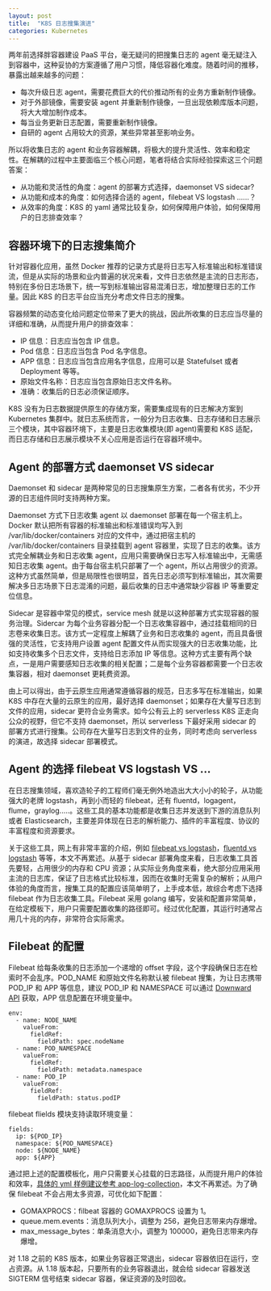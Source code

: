 ```yaml
---
layout: post
title:  "K8S 日志搜集演进"
categories: Kubernetes
---
```


两年前选择胖容器建设 PaaS 平台，毫无疑问的把搜集日志的 agent 毫无疑注入到容器中，这种妥协的方案遵循了用户习惯，降低容器化难度。随着时间的推移，暴露出越来越多的问题：

- 每次升级日志 agent，需要花费巨大的代价推动所有的业务方重新制作镜像。
- 对于外部镜像，需要安装 agent 并重新制作镜像，一旦出现依赖库版本问题，将大大增加制作成本。
- 每当业务更新日志配置，需要重新制作镜像。
- 自研的 agent 占用较大的资源，某些异常甚至影响业务。

所以将收集日志的 agent 和业务容器解耦，将极大的提升灵活性、效率和稳定性。在解耦的过程中主要面临三个核心问题，笔者将结合实际经验探索这三个问题答案：

- 从功能和灵活性的角度：agent 的部署方式选择，daemonset VS sidecar?
- 从功能和成本的角度：如何选择合适的 agent，filebeat VS logstash ......？
- 从效率的角度：K8S 的 yaml 通常比较复杂，如何保障用户体验，如何保障用户的日志排查效率？

## 容器环境下的日志搜集简介

针对容器化应用，虽然 Docker 推荐的记录方式是将日志写入标准输出和标准错误流，但是从实际的场景和业内普遍的状况来看，文件日志依然是主流的日志形态，特别在多份日志场景下，统一写到标准输出容易混淆日志，增加整理日志的工作量。因此 K8S 的日志平台应当充分考虑文件日志的搜集。

容器频繁的动态变化给问题定位带来了更大的挑战，因此所收集的日志应当尽量的详细和准确，从而提升用户的排查效率：

- IP 信息：日志应当包含 IP 信息。
- Pod 信息：日志应当包含 Pod 名字信息。
- APP 信息：日志应当包含应用名字信息，应用可以是 Statefulset 或者 Deployment 等等。
- 原始文件名称：日志应当包含原始日志文件名称。
- 准确：收集后的日志必须保证顺序。

K8S 没有为日志数据提供原生的存储方案，需要集成现有的日志解决方案到 Kubernetes 集群中。就日志系统而言，一般分为日志收集、日志存储和日志展示三个模块，其中容器环境下，主要是日志收集模块(即 agent)需要和 K8S 适配，而日志存储和日志展示模块不关心应用是否运行在容器环境中。

## Agent 的部署方式 daemonset VS sidecar

Daemonset 和 sidecar 是两种常见的日志搜集原生方案，二者各有优劣，不少开源的日志组件同时支持两种方案。

Daemonset 方式下日志收集 agent 以 daemonset 部署在每一个宿主机上。Docker 默认把所有容器的标准输出和标准错误均写入到 /var/lib/docker/containers 对应的文件中，通过把宿主机的 /var/lib/docker/containers 目录挂载到 agent 容器里，实现了日志的收集。该方式完全解耦业务和日志收集 agent，应用只需要确保日志写入标准输出中，无需感知日志收集 agent。由于每台宿主机只部署了一个 agent，所以占用很少的资源。这种方式虽然简单，但是局限性也很明显，首先日志必须写到标准输出，其次需要解决多日志场景下日志混淆的问题，最后收集的日志中通常缺少容器 IP 等重要定位信息。

Sidecar 是容器中常见的模式，service mesh 就是以这种部署方式实现容器的服务治理。Sidercar 为每个业务容器分配一个日志收集容器中，通过挂载相同的日志卷来收集日志。该方式一定程度上解耦了业务和日志收集的 agent，而且具备很强的灵活性，它支持用户设置 agent 配置文件从而实现强大的日志收集功能，比如支持收集多个日志文件，支持给日志添加 IP 等信息。这种方式主要有两个缺点，一是用户需要感知日志收集的相关配置；二是每个业务容器都需要一个日志收集容器，相对 daemonset 更耗费资源。

由上可以得出，由于云原生应用通常遵循容器的规范，日志多写在标准输出，如果 K8S 中存在大量的云原生的应用，最好选择 daemonset；如果存在大量写日志到文件的应用，sidecar 更符合业务需求。如今公有云上的 serverless K8S 正走向公众的视野，但它不支持 daemonset，所以 serverless 下最好采用 sidecar 的部署方式进行搜集。公司存在大量写日志到文件的业务，同时考虑向 serverless 的演进，故选择 sidecar 部署模式。

## Agent 的选择 filebeat VS logstash VS ...

在日志搜集领域，喜欢造轮子的工程师们毫无例外地造出大大小小的轮子，从功能强大的老牌 logstash，再到小而轻的 filebeat，还有 fluentd，logagent，flume，graylog.....。这些工具的基本功能都是收集日志并发送到下游的消息队列或者 Elasticsearch，主要差异体现在日志的解析能力、插件的丰富程度、协议的丰富程度和资源要求。

关于这些工具，网上有非常丰富的介绍，例如 [filebeat vs logstash](https://logz.io/blog/filebeat-vs-logstash/)，[fluentd vs logstash](https://logz.io/blog/fluentd-logstash/) 等等，本文不再累述。从基于 sidecar 部署角度来看，日志收集工具首先要轻，占用很少的内存和 CPU 资源；从实际业务角度来看，绝大部分应用采用主流的日志库，保证了日志格式比较标准，因而在收集时无需复杂的解析；从用户体验的角度而言，搜集工具的配置应该简单明了，上手成本低，故综合考虑下选择 filebeat 作为日志收集工具。Filebeat 采用 golang 编写，安装和配置非常简单，在给定模板下，用户只需要配置收集的路径即可。经过优化配置，其运行时通常占用几十兆的内存，非常符合实际需求。

## Filebeat 的配置

Filebeat 给每条收集的日志添加一个递增的 offset 字段，这个字段确保日志在检索时不会乱序。POD\_NAME 和原始文件名称默认被 filebeat 搜集，为让日志携带 POD\_IP 和 APP 等信息，建议 POD\_IP 和 NAMESPACE 可以通过 [Downward API](https://kubernetes.io/zh/docs/tasks/inject-data-application/environment-variable-expose-pod-information/) 获取，APP 信息配置在环境变量中。

```
env:
  - name: NODE_NAME
    valueFrom:
      fieldRef:
        fieldPath: spec.nodeName
  - name: POD_NAMESPACE
    valueFrom:
      fieldRef:
        fieldPath: metadata.namespace
  - name: POD_IP
    valueFrom:
      fieldRef:
        fieldPath: status.podIP
```

filebeat flields 模块支持读取环境变量：

```
fields:
  ip: ${POD_IP}
  namespace: ${POD_NAMESPACE}
  node: ${NODE_NAME}
  app: ${APP}
```

通过把上述的配置模板化，用户只需要关心挂载的日志路径，从而提升用户的体验和效率，[具体的 yml 样例建议参考 app-log-collection](https://jimmysong.io/kubernetes-handbook/practice/app-log-collection.html)，本文不再累述。为了确保 filebeat 不会占用太多资源，可优化如下配置：

- GOMAXPROCS：filbeat 容器的 GOMAXPROCS 设置为 1。
- queue.mem.events：消息队列大小，调整为 256，避免日志带来内存爆增。
- max\_message\_bytes：单条消息大小，调整为 100000，避免日志带来内存爆增。

对 1.18 之前的 K8S 版本，如果业务容器正常退出，sidecar 容器依旧在运行，空占资源。从 1.18 版本起，只要所有的业务容器退出，就会给 sidecar 容器发送 SIGTERM 信号结束 sidecar 容器，保证资源的及时回收。